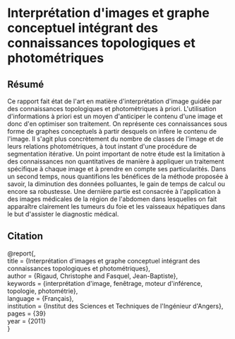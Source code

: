 Interprétation d'images et graphe conceptuel intégrant des connaissances topologiques et photométriques
===============================================
   
Résumé
------------------------------------------------
Ce rapport fait état de l'art en matière d'interprétation d'image guidée par des connaissances
topologiques et photométriques à priori. L'utilisation d'informations à priori est un moyen d'anticiper le contenu d'une image et donc d'en optimiser son traitement. On représente ces connaissances sous forme de graphes conceptuels à partir desquels on infère le contenu de l'image. Il
s'agit plus concrètement du nombre de classes de l'image et de leurs relations photométriques, à
tout instant d'une procédure de segmentation itérative. Un point important de notre étude est la
limitation à des connaissances non quantitatives de manière à appliquer un traitement spécifique
à chaque image et à prendre en compte ses particularités.
Dans un second temps, nous quantifions les bénéfices de la méthode proposée à savoir, la
diminution des données polluantes, le gain de temps de calcul ou encore sa robustesse.
Une dernière partie est consacrée à l'application à des images médicales de la région de l'abdomen dans lesquelles on fait apparaître clairement les tumeurs du foie et les vaisseaux hépatiques dans le but d'assister le diagnostic médical.




Citation
-------------------------------------------------
@report{,   
    title = {Interprétation d'images et graphe conceptuel intégrant des
connaissances topologiques et photométriques},    
    author = {Rigaud, Christophe and Fasquel, Jean-Baptiste},   
    keywords = {interprétation d'image, fenêtrage, moteur d'inférence, topologie, photométrie},    
    language = {Français},   
    institution = {Institut des Sciences et Techniques de l'Ingénieur d'Angers},   
	pages = {39}      
    year = {2011}   
}



